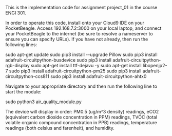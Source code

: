 This is the implementation code for assignment project_01 in the course ENGI 301.

In order to operate this code, install onto your Cloud9 IDE on your PocketBeagle. Access 192.168.7.2:3000 on your local laptop, and connect your PocketBeagle to the internet (be sure to resolve a nameserver to ensure you can specify URLs). If you have not already, then run the following lines:

sudo apt-get update
sudo pip3 install --upgrade Pillow
sudo pip3 install adafruit-circuitpython-busdevice
sudo pip3 install adafruit-circuitpython-rgb-display
sudo apt-get install ttf-dejavu -y
sudo apt-get install libopenjp2-7
sudo pip3 install adafruit-circuitpython-pm25
sudo pip3 install adafruit-circuitpython-ccs811
sudo pip3 install adafruit-circuitpython-ahtx0

Navigate to your appropriate directory and then run the following line to start the module:

sudo python3 air_quality_module.py

The device will display in order: PM0.5 (ug/m^3 density) readings, eCO2 (equivalent carbon dioxide concentration in PPM) readings, TVOC (total volatile organic compound concentration in PPB) readings, temperature readings (both celsius and farenheit), and humidity.
